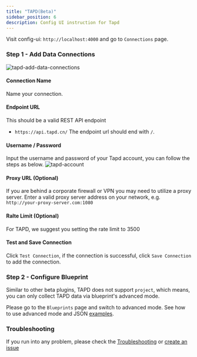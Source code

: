 ```yaml
---
title: "TAPD(Beta)"
sidebar_position: 6
description: Config UI instruction for Tapd
---
```


Visit config-ui: `http://localhost:4000` and go to `Connections` page.

### Step 1 - Add Data Connections
![tapd-add-data-connections](/img/ConfigUI/tapd-add-data-connections.png)

#### Connection Name
Name your connection.

#### Endpoint URL
This should be a valid REST API endpoint
   - `https://api.tapd.cn/`
The endpoint url should end with `/`.

#### Username / Password
Input the username and password of your Tapd account, you can follow the steps as below.
![tapd-account](/img/ConfigUI/tapd-account.png)

#### Proxy URL (Optional)
If you are behind a corporate firewall or VPN you may need to utilize a proxy server. Enter a valid proxy server address on your network, e.g. `http://your-proxy-server.com:1080`

#### Ralte Limit (Optional)
For TAPD, we suggest you setting the rate limit to 3500

#### Test and Save Connection
Click `Test Connection`, if the connection is successful, click `Save Connection` to add the connection.

### Step 2 - Configure Blueprint

Similar to other beta plugins, TAPD does not support `project`, which means, you can only collect TAPD data via blueprint's advanced mode.

Please go to the `Blueprints` page and switch to advanced mode. See how to use advanced mode and JSON [examples](AdvancedMode.md#6-tapd).

### Troubleshooting

If you run into any problem, please check the [Troubleshooting](/Troubleshooting/Configuration.md) or [create an issue](https://github.com/apache/incubator-devlake/issues)
